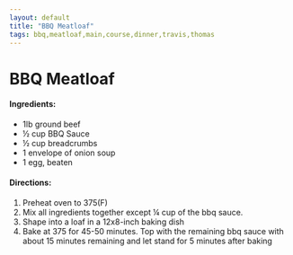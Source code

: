 ```yaml
---
layout: default
title: "BBQ Meatloaf"
tags: bbq,meatloaf,main,course,dinner,travis,thomas
---
```

# BBQ Meatloaf

#### Ingredients:
- 1lb ground beef
- ½ cup BBQ Sauce
- ½ cup breadcrumbs
- 1 envelope of onion soup
- 1 egg, beaten

#### Directions:
1. Preheat oven to 375(F)
2. Mix all ingredients together except ¼ cup of the bbq sauce.
3. Shape into a loaf in a 12x8-inch baking dish
4. Bake at 375 for 45-50 minutes. Top with the remaining bbq sauce with about 15 minutes remaining and let stand for 5 minutes after baking
